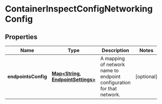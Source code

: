 
# ContainerInspectConfigNetworkingConfig

## Properties
Name | Type | Description | Notes
------------ | ------------- | ------------- | -------------
**endpointsConfig** | [**Map&lt;String, EndpointSettings&gt;**](EndpointSettings.md) | A mapping of network name to endpoint configuration for that network. |  [optional]



